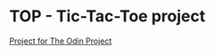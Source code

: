 # TOP - Tic-Tac-Toe project
[Project for The Odin Project](https://www.theodinproject.com/lessons/node-path-javascript-tic-tac-toe)
